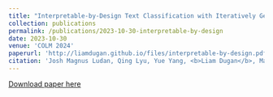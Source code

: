 ```yaml
---
title: "Interpretable-by-Design Text Classification with Iteratively Generated Concept Bottleneck"
collection: publications
permalink: /publications/2023-10-30-interpretable-by-design
date: 2023-10-30
venue: 'COLM 2024'
paperurl: 'http://liamdugan.github.io/files/interpretable-by-design.pdf'
citation: 'Josh Magnus Ludan, Qing Lyu, Yue Yang, <b>Liam Dugan</b>, Mark Yatskar, and Chris Callison-Burch'
---
```


[Download paper here](http://liamdugan.github.io/files/interpretable-by-design.pdf)